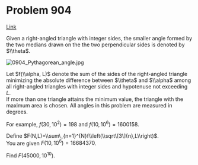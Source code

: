 # Problem 904

[Link](https://projecteuler.net/problem=904)

Given a right-angled triangle with integer sides, the smaller angle formed by the two medians drawn on the the two perpendicular sides is denoted by $\\theta$. 

![0904_Pythagorean_angle.jpg](resources/images/0904_pythagorean_angle.png?1723895050)

Let $f(\\alpha, L)$ denote the sum of the sides of the right-angled triangle minimizing the absolute difference between $\\theta$ and $\\alpha$ among all right-angled triangles with integer sides and hypotenuse not exceeding $L$.  
If more than one triangle attains the minimum value, the triangle with the maximum area is chosen. All angles in this problem are measured in degrees. 

For example, $f(30,10^2)=198$ and $f(10,10^6)= 1600158$. 

Define $F(N,L)=\\sum\_{n=1}^{N}f\\left(\\sqrt\[3\]{n},L\\right)$.  
You are given $F(10,10^6)= 16684370$.

Find $F(45000, 10^{10})$.